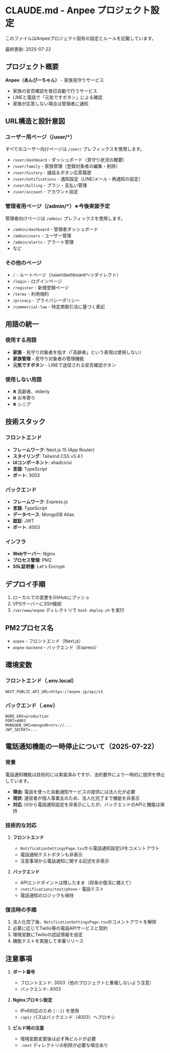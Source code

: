 # CLAUDE.md - Anpee プロジェクト設定

このファイルはAnpeeプロジェクト固有の設定とルールを記載しています。

最終更新: 2025-07-22

## プロジェクト概要

**Anpee（あんぴーちゃん）** - 家族見守りサービス
- 家族の安否確認を毎日自動で行うサービス
- LINEと電話で「元気ですボタン」による確認
- 家族が応答しない場合は管理者に通知

## URL構造と設計意図

### ユーザー用ページ（/user/*）
すべてのユーザー向けページは `/user/` プレフィックスを使用します。

- `/user/dashboard` - ダッシュボード（見守り状況の概要）
- `/user/family` - 家族管理（登録対象者の編集・削除）
- `/user/history` - 通話＆ボタン応答履歴
- `/user/notifications` - 通知設定（LINE/メール・再通知の設定）
- `/user/billing` - プラン・支払い管理
- `/user/account` - アカウント設定

### 管理者用ページ（/admin/*）※今後実装予定
管理者向けページは `/admin/` プレフィックスを使用します。

- `/admin/dashboard` - 管理者ダッシュボード
- `/admin/users` - ユーザー管理
- `/admin/alerts` - アラート管理
- など

### その他のページ
- `/` - ルートページ（/user/dashboardへリダイレクト）
- `/login` - ログインページ
- `/register` - 新規登録ページ
- `/terms` - 利用規約
- `/privacy` - プライバシーポリシー
- `/commercial-law` - 特定商取引法に基づく表記

## 用語の統一

### 使用する用語
- **家族** - 見守り対象者を指す（「高齢者」という表現は使用しない）
- **家族管理** - 見守り対象者の管理機能
- **元気ですボタン** - LINEで送信される安否確認ボタン

### 使用しない用語
- ❌ 高齢者、elderly
- ❌ お年寄り
- ❌ シニア

## 技術スタック

### フロントエンド
- **フレームワーク**: Next.js 15 (App Router)
- **スタイリング**: Tailwind CSS v3.4.1
- **UIコンポーネント**: shadcn/ui
- **言語**: TypeScript
- **ポート**: 3003

### バックエンド
- **フレームワーク**: Express.js
- **言語**: TypeScript
- **データベース**: MongoDB Atlas
- **認証**: JWT
- **ポート**: 4003

### インフラ
- **Webサーバー**: Nginx
- **プロセス管理**: PM2
- **SSL証明書**: Let's Encrypt

## デプロイ手順

1. ローカルでの変更をGitHubにプッシュ
2. VPSサーバーにSSH接続
3. `/var/www/anpee` ディレクトリで `bash deploy.sh` を実行

## PM2プロセス名
- `anpee` - フロントエンド（Next.js）
- `anpee-backend` - バックエンド（Express）

## 環境変数

### フロントエンド（.env.local）
```
NEXT_PUBLIC_API_URL=https://anpee.jp/api/v1
```

### バックエンド（.env）
```
NODE_ENV=production
PORT=4003
MONGODB_URI=mongodb+srv://...
JWT_SECRET=...
```

## 電話通知機能の一時停止について（2025-07-22）

### 背景
電話通知機能は技術的には実装済みですが、法的要件により一時的に提供を停止しています。
- **理由**: 電話を使った自動通知サービスの提供には法人化が必要
- **現状**: 運営者が個人事業主のため、法人化完了まで機能を非表示
- **対応**: UIから電話通知設定を非表示にしたが、バックエンドのAPIと機能は保持

### 技術的な対応
1. **フロントエンド**
   - `NotificationSettingsPage.tsx`から電話通知設定UIをコメントアウト
   - 電話通知テストボタンも非表示
   - 注意事項から電話通知に関する記述を非表示

2. **バックエンド**
   - APIエンドポイントは残したまま（将来の復活に備えて）
   - `/notifications/test/phone` - 電話テスト
   - 電話通知のロジックも保持

### 復活時の手順
1. 法人化完了後、`NotificationSettingsPage.tsx`のコメントアウトを解除
2. 必要に応じてTwilio等の電話APIサービスと契約
3. 環境変数にTwilioの認証情報を設定
4. 機能テストを実施して本番リリース

## 注意事項

1. **ポート番号**
   - フロントエンド: 3003（他のプロジェクトと重複しないよう注意）
   - バックエンド: 4003

2. **Nginxプロキシ設定**
   - IPv6対応のため `[::1]` を使用
   - `/api/` パスはバックエンド（4003）へプロキシ

3. **ビルド時の注意**
   - 環境変数変更後は必ず再ビルドが必要
   - `.next` ディレクトリの削除が必要な場合あり